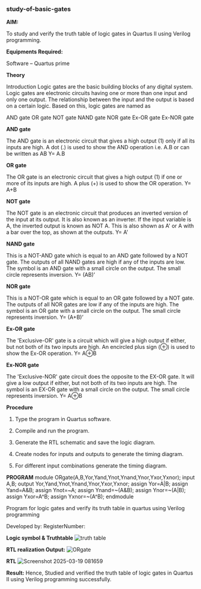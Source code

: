 ### study-of-basic-gates

**AIM:** 

To study and verify the truth table of logic gates in Quartus II using Verilog programming.

**Equipments Required:**

Software – Quartus prime 

**Theory**

Introduction Logic gates are the basic building blocks of any digital system. Logic gates are electronic circuits having one or more than one input and only one output. The relationship between the input and the output is based on a certain logic. Based on this, logic gates are named as

AND gate OR gate NOT gate NAND gate NOR gate Ex-OR gate Ex-NOR gate

**AND gate**

The AND gate is an electronic circuit that gives a high output (1) only if all its inputs are high. A dot (.) is used to show the AND operation i.e. A.B or can be written as AB
Y= A.B

**OR gate** 

The OR gate is an electronic circuit that gives a high output (1) if one or more of its inputs are high. A plus (+) is used to show the OR operation.
Y= A+B

**NOT gate**

The NOT gate is an electronic circuit that produces an inverted version of the input at its output. It is also known as an inverter. If the input variable is A, the inverted output is known as NOT A. This is also shown as A' or A with a bar over the top, as shown at the outputs.
Y= A'

**NAND gate**

This is a NOT-AND gate which is equal to an AND gate followed by a NOT gate. The outputs of all NAND gates are high if any of the inputs are low. The symbol is an AND gate with a small circle on the output. The small circle represents inversion.
Y= (AB)’

**NOR gate**

This is a NOT-OR gate which is equal to an OR gate followed by a NOT gate. The outputs of all NOR gates are low if any of the inputs are high. The symbol is an OR gate with a small circle on the output. The small circle represents inversion.
Y= (A+B)’

**Ex-OR gate**

The 'Exclusive-OR' gate is a circuit which will give a high output if either, but not both of its two inputs are high. An encircled plus sign (⊕) is used to show the Ex-OR operation.
Y= A⊕B

**Ex-NOR gate**

The 'Exclusive-NOR' gate circuit does the opposite to the EX-OR gate. It will give a low output if either, but not both of its two inputs are high. The symbol is an EX-OR gate with a small circle on the output. The small circle represents inversion.
Y= A⊕B

**Procedure** 

1.	Type the program in Quartus software.

2.	Compile and run the program.

3.	Generate the RTL schematic and save the logic diagram.

4.	Create nodes for inputs and outputs to generate the timing diagram.

5.	For different input combinations generate the timing diagram.


**PROGRAM**
module ORgate(A,B,Yor,Yand,Ynot,Ynand,Ynor,Yxor,Yxnor);
input A,B;
output Yor,Yand,Ynot,Ynand,Ynor,Yxor,Yxnor;
assign Yor=A|B;
assign Yand=A&B;
assign Ynot=~A;
assign Ynand=~(A&B);
assign Ynor=~(A|B);
assign Yxor=A^B;
assign Yxnor=~(A^B);
endmodule

Program for logic gates and verify its truth table in quartus using Verilog programming

 Developed by: RegisterNumber: 
 
**Logic symbol & Truthtable**
![truth table](https://github.com/user-attachments/assets/534ad3b8-d1aa-488b-b82a-f7765b13eb95)


**RTL realization Output:**
![ORgate](https://github.com/user-attachments/assets/878f56d3-2cf7-40f2-a684-6cd429b3ed91)


**RTL**
![Screenshot 2025-03-19 081659](https://github.com/user-attachments/assets/be120fd2-11dc-4dda-be91-ec4e69c84391)


**Result:**
Hence, Studied and verified the truth table of logic gates in Quartus II using Verilog programming successfully.


